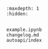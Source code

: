 ```{include} ../README.md
```

```{toctree}
:maxdepth: 1
:hidden:


example.ipynb
changelog.md
autoapi/index
```